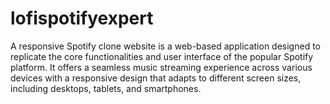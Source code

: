 # lofispotifyexpert
A responsive Spotify clone website is a web-based application designed to replicate the core functionalities and user interface of the popular Spotify platform. It offers a seamless music streaming experience across various devices with a responsive design that adapts to different screen sizes, including desktops, tablets, and smartphones.
